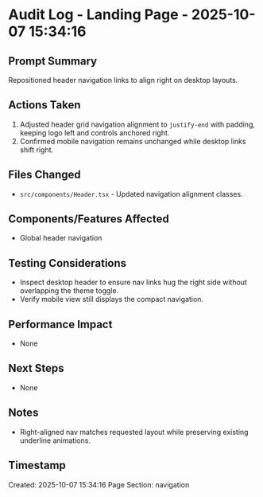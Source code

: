 # Audit Log - Landing Page - 2025-10-07 15:34:16

## Prompt Summary
Repositioned header navigation links to align right on desktop layouts.

## Actions Taken
1. Adjusted header grid navigation alignment to `justify-end` with padding, keeping logo left and controls anchored right.
2. Confirmed mobile navigation remains unchanged while desktop links shift right.

## Files Changed
- `src/components/Header.tsx` - Updated navigation alignment classes.

## Components/Features Affected
- Global header navigation

## Testing Considerations
- Inspect desktop header to ensure nav links hug the right side without overlapping the theme toggle.
- Verify mobile view still displays the compact navigation.

## Performance Impact
- None

## Next Steps
- None

## Notes
- Right-aligned nav matches requested layout while preserving existing underline animations.

## Timestamp
Created: 2025-10-07 15:34:16
Page Section: navigation
